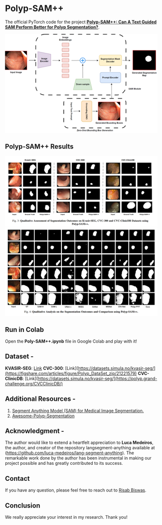 # Polyp-SAM++
The official PyTorch code for the project [**Polyp-SAM++: Can A Text Guided SAM Perform Better for Polyp Segmentation?**](https://doi.org/10.48550/arXiv.2308.06623). 

![alt text](Arch_Polyp-SAM++.png?raw=true)

## Polyp-SAM++ Results 
![alt text](Polyp-SAM_Results_1.png?raw=true)
![alt text](Polyp-SAM_Results_2.png?raw=true)

## Run in Colab
Open the **Poly-SAM++.ipynb** file in Google Colab and play with it!

## Dataset -
**KVASIR-SEG**: [Link](https://datasets.simula.no/kvasir-seg/) 
**CVC-300**: [Link](https://datasets.simula.no/kvasir-seg/](https://figshare.com/articles/figure/Polyp_DataSet_zip/21221579)
**CVC-ClinicDB**: [Link](https://datasets.simula.no/kvasir-seg/](https://polyp.grand-challenge.org/CVCClinicDB/)

## Additional Resources - 
1. [Segment Anything Model (SAM) for Medical Image Segmentation.](https://github.com/YichiZhang98/SAM4MIS)
2. [Awesome-Polyp-Segmentation]([https://github.com/YichiZhang98/SAM4MIS](https://github.com/taozh2017/Awesome-Polyp-Segmentation))

## Acknowledgment - 
The author would like to extend a heartfelt appreciation to **Luca Medeiros**, the author, and creator of the repository langsegment-anything available at (https://github.com/luca-medeiros/lang-segment-anything). The remarkable work done by the author
has been instrumental in making our project possible and has greatly contributed to its success.

## Contact 
If you have any question, please feel free to reach out to <a href="mailto:risabbiswas19@gmail.com" target="_blank">Risab Biswas</a>.

## Conclusion
We really appreciate your interest in my research. Thank you! 






